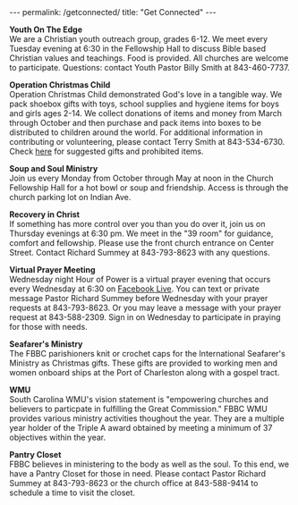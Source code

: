<link rel="apple-touch-icon" sizes="180x180" href="/apple-touch-icon.png">
<link rel="icon" type="image/png" sizes="32x32" href="/favicon-32x32.png">
<link rel="icon" type="image/png" sizes="16x16" href="/favicon-16x16.png">
<link rel="manifest" href="/site.webmanifest">
---
permalink: /getconnected/
title: "Get Connected"
---

<b>Youth On The Edge</b><br> We are a Christian youth outreach group, grades 6-12. We meet every
Tuesday evening at 6:30 in the Fellowship Hall to discuss Bible based Christian values and
teachings. Food is provided. All churches are welcome to participate. Questions: contact Youth
Pastor Billy Smith at 843-460-7737.

<b>Operation Christmas Child</b><br> Operation Christmas Child demonstrated God's love in a tangible
way. We pack shoebox gifts with toys, school supplies and hygiene items for boys and girls ages
2-14. We collect donations of items and money from March through October and then purchase and pack
items into boxes to be distributed to children around the world. For additional information in
contributing or volunteering, please contact Terry Smith at 843-534-6730. Check
[here](https://www.samaritanspurse.org/operation-christmas-child/what-goes-in-my-shoebox-suggestions/)
for suggested gifts and prohibited items.

<b>Soup and Soul Ministry</b><br> Join us every Monday from October through May at noon in the
Church Fellowship Hall for a hot bowl or soup and friendship. Access is through the church parking
lot on Indian Ave.

<b>Recovery in Christ</b><br> If something has more control over you than you do over it, join us on
Thursday evenings at 6:30 pm. We meet in the "39 room" for guidance, comfort and fellowship. Please
use the front church entrance on Center Street. Contact Richard Summey at 843-793-8623 with any
questions.

<b>Virtual Prayer Meeting</b><br> Wednesday night Hour of Power is a virtual prayer evening that
occurs every Wednesday at 6:30 on
[Facebook Live](https://www.facebook.com/FollyBeachBaptistChurch/). You can text or private message
Pastor Richard Summey before Wednesday with your prayer requests at 843-793-8623. Or you may leave a
message with your prayer request at 843-588-2309. Sign in on Wednesday to participate in praying for
those with needs.

<b>Seafarer's Ministry</b><br> The FBBC parishioners knit or crochet caps for the International
Seafarer's Ministry as Christmas gifts. These gifts are provided to working men and women onboard
ships at the Port of Charleston along with a gospel tract.

<b>WMU</b><br> South Carolina WMU's vision statement is "empowering churches and believers to
particpate in fulfilling the Great Commission." FBBC WMU provides various ministry activities
thoughout the year. They are a multiple year holder of the Triple A award obtained by meeting a
minimum of 37 objectives within the year.

<b>Pantry Closet</b><br> FBBC believes in ministering to the body as well as the soul. To this end,
we have a Pantry Closet for those in need. Please contact Pastor Richard Summey at 843-793-8623 or
the church office at 843-588-9414 to schedule a time to visit the closet.
